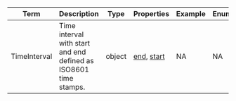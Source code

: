 |Term | Description | Type | Properties | Example | Enum|
| ---| ---| ---| ---| ---| --- |
| TimeInterval | Time interval with start and end defined as ISO8601 time stamps. | object | [end](./end.md), [start](./start.md) | NA | NA|
